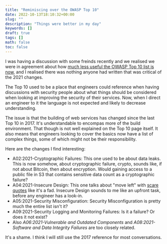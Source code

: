 ```yaml
---
title: "Reminiscing over the OWASP Top 10"
date: 2022-10-13T18:10:32+00:00
slug: ""
description: "Things were better in my day"
keywords: []
draft: true
tags: []
math: false
toc: false
---
```


<!--alex disable failure-->
<!--alex disable failures-->

I was having a discussion with some freinds recently and we realised we were in agreement about how [much less useful the OWASP Top 10 list is now](https://web.archive.org/web/20221008005542/https://owasp.org/Top10/), and I realised there was nothing anyone had written that was critical of the 2021 changes.

The Top 10 used to be a place that engineers could reference when having discussions with security people about what things should be considered when looking at improving the security of their services. Now, when I direct an engineer to it the language is not expected and likely to decrease understanding.

The issue is that the building of web services has changed since the last Top 10 in 2017. It's understandable to encompas more of the build environment. That though is not well explained on the Top 10 page itself. It also means that engineers looking to cover the basics now have a list of complex things, some of which might not be their responsibility.

Here are the changes I find interesting:

* A02:2021-Cryptographic Failures: This one used to be about data leaks. This is now somehow, about cryptographic failure, crypto, sounds like, if not about Bitcoin, then about encryption. Would gaining access to a public file in S3 that contains sensitive data count as a cryptographic failure?
* A04:2021-Insecure Design: This one talks about "move left" with [scare quotes](https://en.wikipedia.org/wiki/Scare_quotes) like it's a fad. Insecure Design sounds to me like an upfront task, before any engineer has a look-in.
* A05:2021-Security Misconfiguration: Security Misconfiguration is pretty much the entire list isn't it?
* A09:2021-Security Logging and Monitoring Failures: Is it a failure? Or does it not exist?
* Also _A06:2021-Vulnerable and Outdated Components_ and _A08:2021-Software and Data Integrity Failures_ are too closely related.

It's a shame. I think I will still use the 2017 reference for most conversations.
